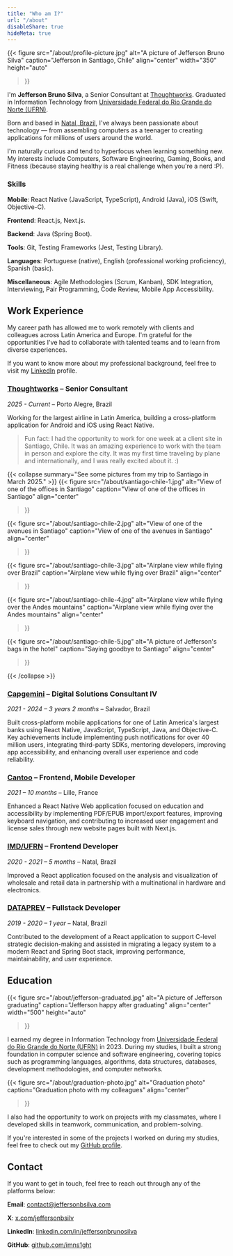 ```yaml
---
title: "Who am I?"
url: "/about"
disableShare: true
hideMeta: true
---
```


{{< figure
  src="/about/profile-picture.jpg"
  alt="A picture of Jefferson Bruno Silva"
  caption="Jefferson in Santiago, Chile"
  align="center"
    width="350"
    height="auto"
>}}

I'm **Jefferson Bruno Silva**, a Senior Consultant at [Thoughtworks](https://www.thoughtworks.com/). Graduated in Information Technology from [Universidade Federal do Rio Grande do Norte (UFRN)](https://www.ufrn.br/).

Born and based in [Natal, Brazil](https://en.wikipedia.org/wiki/Natal,_Rio_Grande_do_Norte), I've always been passionate about technology — from assembling computers as a teenager to creating applications for millions of users around the world.

I'm naturally curious and tend to hyperfocus when learning something new. My interests include Computers, Software Engineering, Gaming, Books, and Fitness (because staying healthy is a real challenge when you're a nerd :P).

### Skills

**Mobile**: React Native (JavaScript, TypeScript), Android (Java), iOS (Swift, Objective-C).

**Frontend**: React.js, Next.js.

**Backend**: Java (Spring Boot).

**Tools**: Git, Testing Frameworks (Jest, Testing Library).

**Languages**: Portuguese (native), English (professional working proficiency), Spanish (basic).

**Miscellaneous**: Agile Methodologies (Scrum, Kanban), SDK Integration, Interviewing, Pair Programming, Code Review, Mobile App Accessibility.

## Work Experience

My career path has allowed me to work remotely with clients and colleagues across Latin America and Europe. I'm grateful for the opportunities I've had to collaborate with talented teams and to learn from diverse experiences.

If you want to know more about my professional background, feel free to visit my [LinkedIn](https://linkedin.com/in/jeffersonbrunosilva) profile.

### [Thoughtworks](https://www.thoughtworks.com/) – Senior Consultant

*2025 - Current* – Porto Alegre, Brazil

Working for the largest airline in Latin America, building a cross-platform application for Android and iOS using React Native.

> Fun fact: I had the opportunity to work for one week at a client site in Santiago, Chile. It was an amazing experience to work with the team in person and explore the city. It was my first time traveling by plane and internationally, and I was really excited about it. :)

{{< collapse summary="See some pictures from my trip to Santiago in March 2025." >}}
{{< figure
  src="/about/santiago-chile-1.jpg"
  alt="View of one of the offices in Santiago"
  caption="View of one of the offices in Santiago"
  align="center"
>}}

{{< figure
  src="/about/santiago-chile-2.jpg"
  alt="View of one of the avenues in Santiago"
  caption="View of one of the avenues in Santiago"
  align="center"
>}}

{{< figure
  src="/about/santiago-chile-3.jpg"
  alt="Airplane view while flying over Brazil"
  caption="Airplane view while flying over Brazil"
  align="center"
>}}

{{< figure
  src="/about/santiago-chile-4.jpg"
  alt="Airplane view while flying over the Andes mountains"
  caption="Airplane view while flying over the Andes mountains"
  align="center"
>}}

{{< figure
  src="/about/santiago-chile-5.jpg"
  alt="A picture of Jefferson's bags in the hotel"
  caption="Saying goodbye to Santiago"
  align="center"
>}}

{{< /collapse >}}

### [Capgemini](https://www.capgemini.com/) – Digital Solutions Consultant IV

*2021 - 2024 – 3 years 2 months* – Salvador, Brazil

Built cross-platform mobile applications for one of Latin America's largest banks using React Native, JavaScript, TypeScript, Java, and Objective-C.
Key achievements include implementing push notifications for over 40 million users, integrating third-party SDKs, mentoring developers, improving app accessibility, and enhancing overall user experience and code reliability.

### [Cantoo](https://www.cantoo.fr/) – Frontend, Mobile Developer

*2021 – 10 months* – Lille, France

Enhanced a React Native Web application focused on education and accessibility by implementing PDF/EPUB import/export features, improving keyboard navigation, and contributing to increased user engagement and license sales through new website pages built with Next.js.

### [IMD/UFRN](https://www.imd.ufrn.br/) – Frontend Developer

*2020 - 2021 – 5 months* – Natal, Brazil

Improved a React application focused on the analysis and visualization of wholesale and retail data in partnership with a multinational in hardware and electronics.

### [DATAPREV](https://www.dataprev.gov.br/) – Fullstack Developer

*2019 - 2020 – 1 year* – Natal, Brazil

Contributed to the development of a React application to support C-level strategic decision-making and assisted in migrating a legacy system to a modern React and Spring Boot stack, improving performance, maintainability, and user experience.

## Education

{{< figure
  src="/about/jefferson-graduated.jpg"
  alt="A picture of Jefferson graduating"
  caption="Jefferson happy after graduating"
  align="center"
    width="500"
    height="auto"
>}}

I earned my degree in Information Technology from [Universidade Federal do Rio Grande do Norte (UFRN)](https://www.ufrn.br/) in 2023. During my studies, I built a strong foundation in computer science and software engineering, covering topics such as programming languages, algorithms, data structures, databases, development methodologies, and computer networks.

{{< figure
  src="/about/graduation-photo.jpg"
  alt="Graduation photo"
  caption="Graduation photo with my colleagues"
  align="center"
>}}

I also had the opportunity to work on projects with my classmates, where I developed skills in teamwork, communication, and problem-solving.

If you're interested in some of the projects I worked on during my studies, feel free to check out my [GitHub profile](https://github.com/jeffersonbsilva).

## Contact

If you want to get in touch, feel free to reach out through any of the platforms below:

**Email**: <contact@jeffersonbsilva.com>

**X**: [x.com/jeffersonbsilv](https://x.com/jeffersonbsilv)

**LinkedIn**: [linkedin.com/in/jeffersonbrunosilva](https://linkedin.com/in/jeffersonbrunosilva)

**GitHub**: [github.com/imns1ght](https://github.com/imns1ght)
